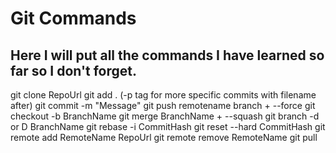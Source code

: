 # Git Commands
## Here I will put all the commands I have learned so far so I don't forget.

git clone RepoUrl
git add . (-p tag for more specific commits with filename after)
git commit -m "Message"
git push remotename branch + --force
git checkout -b BranchName
git merge BranchName + --squash
git branch -d or D BranchName
git rebase -i CommitHash
git reset --hard CommitHash
git remote add RemoteName RepoUrl
git remote remove RemoteName
git pull